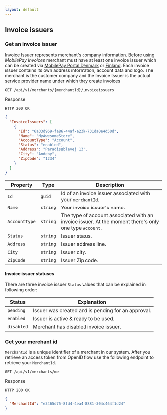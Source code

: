 ```yaml
---
layout: default
---
```


## Invoice issuers

### Get an invoice issuer

Invoice Issuer represents merchant's company information. Before using *MobilePay Invoices* merchant must have at least one invoice issuer which can be created via [MobilePay Portal Denmark](https://admin.mobilepay.dk) or [Finland](https://admin.mobilepay.fi). Each invoice issuer contains its own address information, account data and logo. The merchant is the customer company and the Invoice Issuer is the actual service provider name under which they create invoices

```
GET /api/v1/merchants/{merchantId}/invoiceissuers
```

Response

```
HTTP 200 OK
```
```json
{
  "InvoiceIssuers": [
    {
      "Id": "6a33d969-fa86-44af-a23b-731da0e4d50d",
      "Name": "MyAwesomeStore",
      "AccountType": "Account",
      "Status": "enabled",
      "Address": "Paradisæblevej 13",
      "City": "Andeby",
      "ZipCode": "1234"
    }
  ]
}
```

| Property    | Type     | Description                                                                                          |
|-------------|----------|------------------------------------------------------------------------------------------------------|
|`Id`         | `guid`   | Id of an invoice issuer associated with your `merchantId`.                                           |
|`Name`       | `string` | Your invoice issuer's name.                                                                          |
|`AccountType`| `string` | The type of account associated with an invoice issuer. At the moment there's only one type `Account`.|
|`Status`     | `string` | Issuer status.                                                                                       |
|`Address`    | `string` | Issuer address line.                                                                                 |
|`City`       | `string` | Issuer city.                                                                                         |
|`ZipCode`    | `string` | Issuer Zip code.                                                                                     |

#### Invoice issuer statuses

There are three invoice issuer `Status` values that can be explained in following order: 

| Status     | Explanation                                       |
|------------|---------------------------------------------------|
| `pending`  | Issuer was created and is pending for an approval.|
| `enabled`  | Issuer is active & ready to be used.              |
| `disabled` | Merchant has disabled invoice issuer.             |

### Get your merchant id

`MerchantId` is a unique identifier of a merchant in our system. After you retrieve an access token from OpenID flow use the following endpoint to retrieve your `MerchantId`.

```
GET /api/v1/merchants/me
```
Response

```
HTTP 200 OK
```
```json
{
  "MerchantId": "e3465d75-8fd4-4ea4-8881-304c464f1d24"
}
```
